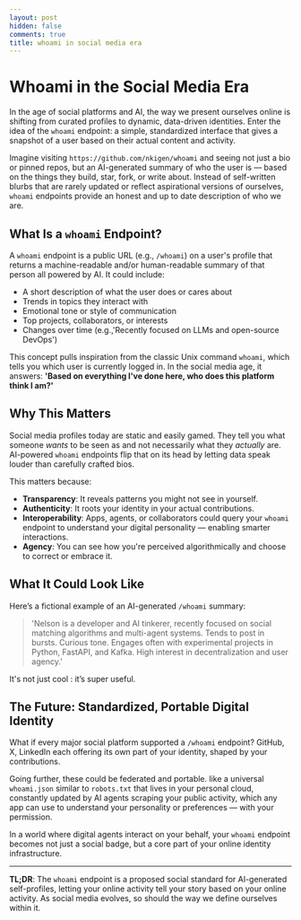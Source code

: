 ```yaml
---
layout: post
hidden: false
comments: true
title: whoami in social media era
---
```

# Whoami in the Social Media Era

In the age of social platforms and AI, the way we present ourselves online is shifting from curated profiles to dynamic, data-driven identities. Enter the idea of the `whoami` endpoint: a simple, standardized interface that gives a snapshot of a user based on their actual content and activity.

Imagine visiting `https://github.com/nkigen/whoami` and seeing not just a bio or pinned repos, but an AI-generated summary of who the user is — based on the things they build, star, fork, or write about. Instead of self-written blurbs that are rarely updated or reflect aspirational versions of ourselves, `whoami` endpoints provide an honest and up to date description of who we are.

## What Is a `whoami` Endpoint?

A `whoami` endpoint is a public URL (e.g., `/whoami`) on a user's profile that returns a machine-readable and/or human-readable summary of that person all powered by AI. It could include:

- A short description of what the user does or cares about  
- Trends in topics they interact with  
- Emotional tone or style of communication  
- Top projects, collaborators, or interests  
- Changes over time (e.g.,'Recently focused on LLMs and open-source DevOps')

This concept pulls inspiration from the classic Unix command `whoami`, which tells you which user is currently logged in. In the social media age, it answers: **'Based on everything I've done here, who does this platform think I am?'**

## Why This Matters

Social media profiles today are static and easily gamed. They tell you what someone *wants* to be seen as and not necessarily what they *actually* are. AI-powered `whoami` endpoints flip that on its head by letting data speak louder than carefully crafted bios.

This matters because:

- **Transparency**: It reveals patterns you might not see in yourself.  
- **Authenticity**: It roots your identity in your actual contributions.  
- **Interoperability**: Apps, agents, or collaborators could query your `whoami` endpoint to understand your digital personality — enabling smarter interactions.  
- **Agency**: You can see how you're perceived algorithmically and choose to correct or embrace it.

## What It Could Look Like

Here’s a fictional example of an AI-generated `/whoami` summary:

> 'Nelson is a developer and AI tinkerer, recently focused on social matching algorithms and multi-agent systems. Tends to post in bursts. Curious tone. Engages often with experimental projects in Python, FastAPI, and Kafka. High interest in decentralization and user agency.'

It's not just cool : it’s super useful.

## The Future: Standardized, Portable Digital Identity

What if every major social platform supported a `/whoami` endpoint? GitHub, X, LinkedIn each offering its own part of your identity, shaped by your contributions.

Going further, these could be federated and portable. like a universal `whoami.json` similar to `robots.txt` that lives in your personal cloud, constantly updated by AI agents scraping your public activity, which any app can use to understand your personality or preferences — with your permission.

In a world where digital agents interact on your behalf, your `whoami` endpoint becomes not just a social badge, but a core part of your online identity infrastructure.

---

**TL;DR**: The `whoami` endpoint is a proposed social standard for AI-generated self-profiles, letting your online activity tell your story based on your online activity. As social media evolves, so should the way we define ourselves within it.

